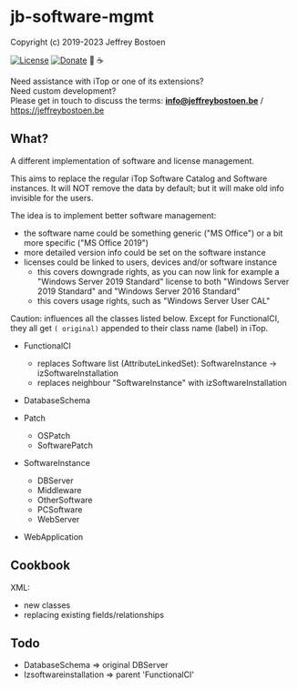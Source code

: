 # jb-software-mgmt

Copyright (c) 2019-2023 Jeffrey Bostoen

[![License](https://img.shields.io/github/license/jbostoen/iTop-custom-extensions)](https://github.com/jbostoen/iTop-custom-extensions/blob/master/license.md)
[![Donate](https://img.shields.io/badge/Donate-PayPal-green.svg)](https://www.paypal.me/jbostoen)
🍻 ☕

Need assistance with iTop or one of its extensions?  
Need custom development?  
Please get in touch to discuss the terms: **info@jeffreybostoen.be** / https://jeffreybostoen.be

## What?

A different implementation of software and license management.

This aims to replace the regular iTop Software Catalog and Software instances.
It will NOT remove the data by default; but it will make old info invisible for the users.

The idea is to implement better software management:
* the software name could be something generic ("MS Office") or a bit more specific ("MS Office 2019")
* more detailed version info could be set on the software instance
* licenses could be linked to users, devices and/or software instance
  * this covers downgrade rights, as you can now link for example a "Windows Server 2019 Standard" license to both "Windows Server 2019 Standard" and "Windows Server 2016 Standard"
  * this covers usage rights, such as "Windows Server User CAL"
  
Caution: influences all the classes listed below.
Except for FunctionalCI, they all get ```( original)``` appended to their class name (label) in iTop.

* FunctionalCI
  * replaces Software list (AttributeLinkedSet): SoftwareInstance -> izSoftwareInstallation
  * replaces neighbour "SoftwareInstance" with izSoftwareInstallation

* DatabaseSchema
* Patch
  * OSPatch
  * SoftwarePatch
* SoftwareInstance
  * DBServer
  * Middleware
  * OtherSoftware
  * PCSoftware
  * WebServer
* WebApplication


## Cookbook

XML:
* new classes
* replacing existing fields/relationships

## Todo
* DatabaseSchema => original DBServer
* Izsoftwareinstallation => parent 'FunctionalCI'


